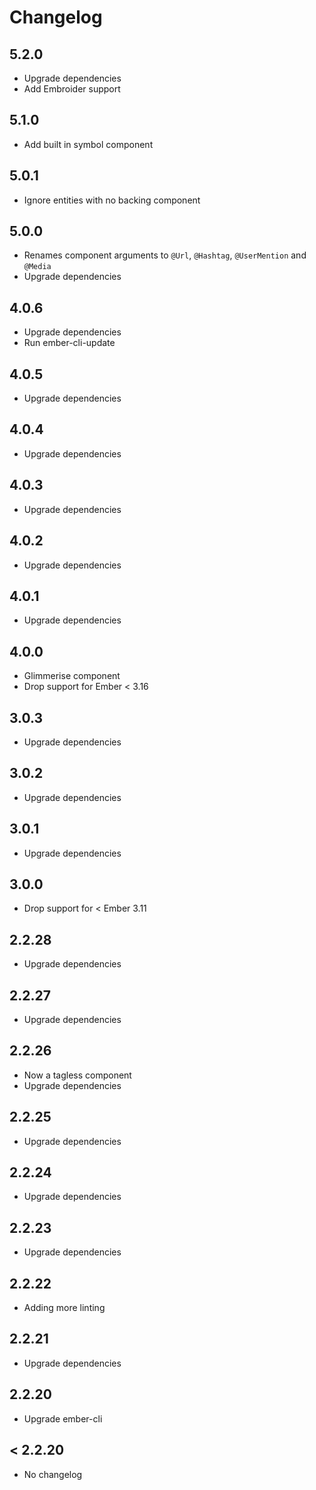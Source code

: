 # Changelog

## 5.2.0

- Upgrade dependencies
- Add Embroider support

## 5.1.0

- Add built in symbol component

## 5.0.1

- Ignore entities with no backing component

## 5.0.0

- Renames component arguments to `@Url`, `@Hashtag`, `@UserMention` and `@Media`
- Upgrade dependencies

## 4.0.6

- Upgrade dependencies
- Run ember-cli-update

## 4.0.5

- Upgrade dependencies

## 4.0.4

- Upgrade dependencies

## 4.0.3

- Upgrade dependencies

## 4.0.2

- Upgrade dependencies

## 4.0.1

- Upgrade dependencies

## 4.0.0

- Glimmerise component
- Drop support for Ember < 3.16

## 3.0.3

- Upgrade dependencies

## 3.0.2

- Upgrade dependencies

## 3.0.1

- Upgrade dependencies

## 3.0.0

- Drop support for < Ember 3.11

## 2.2.28

- Upgrade dependencies

## 2.2.27

- Upgrade dependencies

## 2.2.26

- Now a tagless component
- Upgrade dependencies

## 2.2.25

- Upgrade dependencies

## 2.2.24

- Upgrade dependencies

## 2.2.23

- Upgrade dependencies

## 2.2.22

- Adding more linting

## 2.2.21

- Upgrade dependencies

## 2.2.20

- Upgrade ember-cli

## < 2.2.20

- No changelog
